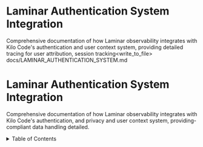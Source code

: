 # Laminar Authentication System Integration

Comprehensive documentation of how Laminar observability integrates with Kilo Code's authentication and user context system, providing detailed tracing for user attribution, session tracking<write_to_file>
<path>docs/LAMINAR_AUTHENTICATION_SYSTEM.md</path>
<content>

# Laminar Authentication System Integration

Comprehensive documentation of how Laminar observability integrates with Kilo Code's authentication, and privacy and user context system, providing-compliant data handling detailed.

<details><summary>Table of Contents</summary>

- [Overview](#overview)
- [Architecture](#architecture)
- [User Context tracing for user attribution, session tracking Integration,](#user-context-integration)
- [Session Tracking](#session-tracking)
- [Privacy Compliance](#privacy-compliance)
- [ and privacy-compliantAuthentication Flow data handling.

<details><summary> Tracing](#authentication-flow-tracing)
-Table of Contents</ [summary>

- [Overview](#overview)
- [Architecture](#architecture)
  Integration Points- [User Context](#integration-points)
- [ Integration](#user-contextError Handling](#error-handling)
- [-integration)
- [SessionCode Reference Matrix](#code-reference-matrix)
  Tracking](#session-tracking)
- [Privacy Compliance- [Navigation](#navigation)

</details](#privacy-compliance)

- [Authentication>

## Overview

The Authentication System Flow manages user identity Tracing](#authentication-flow-tracing)

- [, sessionIntegration Points state, and access control in Kilo](#integration-points)
- [Error Handling Code. The Laminar integration adds](#error-handling)
- [ comprehensive observability to authenticationCode Reference Matrix](#code-reference-matrix)
  operations,- [Navigation](#navigation)

</details>

## Overview

The Authentication System enabling detailed monitoring of user attribution, session manages user identity, session lifecycle, and privacy-compliant data handling state, and access control in Kilo Code.

### Key Integration Points

- **. The Laminar integration adds comprehensive observUser Attribution**:ability to authentication All traces include user operations, enabling context for detailed proper attribution
- **Session monitoring of Tracking**: user attribution, session lifecycle, and Session lifecycle privacy and state-compliant data handling.

### Key Integration Points

- **User Attribution**: changes are All monitored
- **Privacy Compliance**: Data handling respects privacy settings and traces include user context for proper attribution
- **Session Tracking regulations -**: Session lifecycle ** and stateAuthentication Tracing**: changes are Login monitored
- **Privacy Compliance**: Data handling, logout, respects and authentication state changes privacy settings and are regulations
- ** trackedAuthentication Tracing**:
- **Access Control**: Login, Permission logout, and checks and authorization decisions are authentication logged

## Architecture

````mermaid state
graph TD
    A[ changesUser
- **Access Control**: Action] --> B[Authentication Check Permission checks]
    B --> C and authorization decisions[Laminar Span Creation]
    C

## Architecture

```mermaid
 --> D[User Context Capture]
   graph TD
 D --> E[    A[UserSession Action] --> B[Authentication Check]
 Validation]
    B --> C    E --> F[[Laminar Span Creation]
    C --> D[User Context Capture]
    D --> E[SessionPermission Check]
    F --> G[Access Granted/Denied]
    G --> H Validation]
    E --> F[[Span Completion]
    H --> I[Metrics Aggregation]
````

### Integration Flow

1. **Context Capture**: When user action occurs, authentication context is captured
2. \*\*Permission Check]
   F --> G[Access Granted/Denied]
   G --> H[Span Completion]
   H --> I[Metrics Aggregation]

```

### Integration FlowSpan Creation**: Authentication-related spans are created with user
1. ** metadataContext
3. ** Capture**: WhenSession Validation**: user action occurs, Current session state is authentication context is captured
2. ** verified andSpan Creation**: recorded
4. **Permission Evaluation**: Authentication-related spans Access control decisions are created with user metadata
3. **Session traced
5 Validation**:. **Privacy Session state and validity checked Filtering**: Sensitive data with tracing
4. **Permission Evaluation is sanitized**: according to privacy settings
6. ** Access control decisions traced
Span Finalization**: Complete5. ** authentication trace withPrivacy outcome

## User Context Integration

### Filtering User Attribution
All**: Sensitive data filtered spans include user according to privacy settings
6. ** identificationSpan:
- ** Finalization**: CompleteUser ID**: authentication trace Unique identifier for the user with
- ** outcome

## User Context Integration

### User AttributionUser Type**:
All spans include user context for proper attribution:
 Individual user,- **User ID**: Unique identifier for the user
- **User Type**: Individual user, service account, or anonymous
- **Organization**: User's organization or team affiliation
- **Role**: User's role and service account, or permission level
- **Preferences**: User-specific anonymous
- **Organization**: User's organization or team affiliation
- **Role**: User's role and permission level
- **Session ID**: Current session identifier

### Context Propagation
User context flows through all operations:
- **Task Attribution**: settings and preferences

### Tasks are Context Propagation
User context is attributed to propagated through the the initiating user
- ** entireTool trace Usage**: Tool hierarchy:
- ** invocations include user context
Task Level**:- ** User context associated withResource Access**: task File and execution
- ** system access includes user attribution
- **API Calls**: External API calls include user context

## Session Tracking

### Session Lifecycle
Complete session monitoringTool Level**: User context included:
- **Session Creation**: in Login tool operation traces
- **LLM Level**: User context linked to LLM API calls events and
- **Checkpoint Level**: User context preserved in state snapshots

## Session Tracking

### Session Lifecycle
Complete session lifecycle is tracked initial session setup
- **Session Maintenance**::
- **Session Creation**: Keep-alive Login and session refresh events and session initialization
- **Session Maintenance**: operations
- **Session Termination**: Logout and Keep-alive and session expiration refresh operations
- **Session Termination**: Logout and events
- **Session session State**: Active, idle, cleanup
- **Session expired, or terminated states

### Session Analytics
Detailed session metrics:
- **Session Recovery**: Duration**: Total time Session restoration after interruptions

### Session Metadata
Detailed session information captured:
- **Session ID**: Unique from login to session identifier
- **Start Time**: When session was created
- logout
- **Activity Patterns**: **Last Activity**: User activity Timestamp frequency and of last user timing
- ** action
- **Duration**: Total sessionSession length
- **Device Info**: Client device and browser information Quality**: Successful vs failed operations

 ratio
- **## Privacy Compliance

### Data MinimizationResource
 Usage**: SessionOnly necessary user data is captured:
- **-level resource consumption

## Privacy Compliance

### DataAnonymized Sanitization
 IDs**: User IDsPrivacy-compliant hashed or data handling:
- **PII Filtering**: Personally identifiable information is masked or removed
- anonym **Dataized when possible
- **Aggregated Data**: Minimization**: Personal data aggregated for analytics
- ** Only necessary userRetention Limits**: User data is collected
- ** dataRetention Policies**: retained User data retention only follows privacy as long as necessary
- ** requirements
- **ConsentAccess Controls Management**: User**: Strict consent for data collection is tracked

### controls on who can access user data

### Privacy Settings Compliance Features
 Integration
Regulatory compliance support:
- **RespectGDPR Compliance**: Data for user privacy preferences subject:
- **Telemetry Opt rights and processing-out**: Complete transparency
- **CCPA opt Compliance**: California-out from data collection
- **Data privacy law requirements
 Sharing**:- **Audit User consent Trails**: Complete audit for logs for compliance data sharing
- ** verification
- **Data Export**: User dataAnonymization**: export capabilities for compliance Automatic anonymization of sensitive data
- **Deletion**: User data deletion on request

## Authentication Flow Tracing

### Login

## Authentication Flow Tracing Process

### Login Process
Login operation tracing:
- **Authentication Method**: Password, OAuth, SSO,
Login API key, etc.
- ** operations areMulti comprehensively traced:
- **Authentication Method**:-Factor Authentication**: Password MFA step tracking, OAuth, and SSO, success rates
- ** etc.
- **Login SuccessSuccess/Failure**: Authentication outcome with reasons
- **Multi-factor**: Additional authentication steps
- **Session Creation**: New session establishment

###/Failure Authorization Checks
Permission and authorization decisions**: Authentication outcome with reasons
- **Security Events**: Suspicious login attempts and security alerts

### Authorization Checks
Permission evaluation tracing:
- **Resource Access**: File traced:
- **Resource Access**: Attempts to, access API, or system resource access attempts
- **Permission Evaluation**: protected resources
 Role-based access control- **Permission Evaluation**: decisions
- **Policy What permissions Application were**: Security policy checked
- **Decision Outcome**: enforcement and outcomes Allow
- **Access Patterns**:/deny with reasoning
- ** UserAudit Trail**: access patterns and Complete record anomaly detection

## Integration Points

### of access Task System Integration
Authentication spans are decisions

## Integration Points

### Task System Integration integrated
Authentication with task execution:
- Task context integrated with task execution:
- initiation includes user context
- User Task execution attribution respects user permissions for
- Task all task results are attributed to operations
- Session context users
- Task maintained across task history includes user lifecycle
 attribution

### Service Layer- Permission checks Integration
 for taskThe LaminarService provides authentication utilities:
 initiation and- User context propagation helpers
- Session execution
- Privacy settings respected state management
- Privacy-compliant in task data handling
- Authentication event tracking

 traces

###### Service Layer Integration
 External Systems Integration
The LaminarService provides authentication utilities:
- UserIntegration with external context authentication management providers:
- and propagation
- Session OAuth providers ( state tracking and validation
- PrivacyGoogle, GitHub, compliance helpers
- Authentication event etc.)
 tracing

###- SSO systems ( External Systems Integration
IntegrationSAML, with external OIDC)
- authentication providers API key:
- OAuth providers ( management
- MultiGoogle, GitHub-, etctenant.)
- SSO systems and identity providers
- API key and token management authentication


-## Error Handling

### Authentication Errors
Authentication Multi-factor authentication systems

## Error Handling

### Authentication Errors
Authentication failures are categorized:
- **Credential Errors**: Invalid username/password failure classification:
- **Credential Errors**: Invalid username/password combinations
- **Session Errors**: Expired or invalid session tokens
- **Permission Errors**: Insufficient privileges for requested operations
- **Network Errors**: Connectivity issues with combinations
- ** authentication servicesSession Errors**: Expired or invalid

### Error Context sessions
- **Permission Errors**:
Comprehensive error information Insufficient permissions:
- **Error Location**: for operations
- **Network Errors**: Where in the authentication flow the error occurred
- **User Impact**: How the error affects the user experience
- **Security Implications**: Potential security Connectivity issues with auth providers

### Error Context
Comprehensive error information captured:
- **Error Location**: Where in authentication flow concerns from error occurred the error
-
- **User Impact**: How **Recovery Actions**: Steps taken to resolve error affects user experience
- **Recovery Actions**: authentication issues

## Steps taken to resolve Code Reference Matrix

 authentication issues| Component
- **Security | File | Key Methods | Implications**: Laminar Integration |
| Potential security-----------|------| concerns from errors

## Code Reference Matrix-------------|-------------------|
| Task Authentication

 || Component | File | Key Methods [`src/core/task/Task.ts`]( |src/core/task/Task.ts) | ` Laminar Integration |
|-----------|authenticateUser()`, `------|-------------|-------------------|
| TaskcheckPermissions()` | User context Authentication | [`src/core/task/Task.ts in`](src/core/task/Task.ts) | ` task spans |
| LaminarServiceauthenticateUser()`, `checkPermissions Auth | [`src/services/laminar()` | User context in task spans/LaminarService.ts`](src/services |
/laminar/Laminar|Service.ts Laminar) | `ServicesetUserContext()`, ` Auth | [`src/services/laminarvalidateSession()`/Lamin |arService.ts`](src/services Authentication/laminar/LaminarService.ts) span creation |
| | `setUser User Manager | [`src/servicesContext()`, `validateSession()` | Authentication/auth/UserManager.ts`](src/services/auth tracing utilities |
|/UserManager.ts) | ` Authlogin()`, `logout Manager | [`src/services/auth/AuthManager()`, `getUser.ts`](src/services/auth/AuthManager.ts) | `login()`, `logoutContext()` | User lifecycle()`, `checkAuth tracking |
()` | Authentication| Session Manager | [`src flow tracing/services/auth/SessionManager.ts |
| Privacy`](src/services/auth/SessionManager.ts) | ` Manager | [`src/services/privacy/PrivacyManagercreateSession()`, `validateSession.ts`](src/services/privacy/Privacy()` | Session stateManager.ts) | ` monitoringan |
|onymizeData()`, `check Privacy Filter | [`src/services/auth/PrivacyConsent()` | Privacy complianceFilter.ts`](src/services/auth/Privacy |
| Session Manager | [`src/services/auth/SessionFilter.ts) | `sanitizeManager.ts`](src/services/authData()`, `/SessionManager.ts)checkConsent()` | | `createSession()`, `validate PrivacySession()` | Session lifecycle tracking compliance |

## Navigation

<a id=" |

## Navigation

<a id="navigation-footer"></a>

- Backnavigation:-footer"></a>

- Back: [` [`LAMINAR_SUBSYSTEMS_INDEXLAMINAR_SUBSYSTEMS_INDEX.md.md`](LAMINAR_SUBSYSTEMS`](LAMINAR_SUBSYSTEMS_INDEX.md_INDEX.md:1:1) · Root:) · Root: [`LAMINAR_SUBSYSTEMS_INDEX [`LAMINAR_SUBSYSTEMS_INDEX.md.md`](`](LAMINAR_SUBSYSTEMSLAMINAR_SUBSYSTEMS_INDEX_INDEX.md:1) ·.md:1) · Source: Source: `/ `/docs/LAMINAR_AUTHENTICATIONdocs/LAMINAR_AUTHENTICATION_SYSTEM_SYSTEM.md#L1`
.md#L1`
</content>
```

## 🔍 Research Context & Next Steps

### When You're Here, You Can:

**Understanding Laminar Observability:**

- **Next**: Check related Laminar documentation in the same directory
- **Related**: [Technical Glossary](../../GLOSSARY.md) for terminology, [Laminar Documentation](README.md) for context

**Implementing Observability Features:**

- **Next**: [Repository Development Guide](../architecture/repository/DEVELOPMENT_GUIDE.md) → [Testing Infrastructure](../architecture/repository/TESTING_INFRASTRUCTURE.md)
- **Related**: [Orchestrator Documentation](../orchestrator/README.md) for integration patterns

**Troubleshooting Observability Issues:**

- **Next**: [Race Condition Analysis](../architecture/race-condition/README.md) → [Root Cause Analysis](../architecture/race-condition/ROOT_CAUSE_ANALYSIS.md)
- **Related**: [Orchestrator Error Handling](../orchestrator/ORCHESTRATOR_ERROR_HANDLING.md) for common issues

### No Dead Ends Policy

Every page provides clear next steps based on your research goals. If you're unsure where to go next, return to [Laminar Documentation](README.md) for guidance.

---

**Navigation**: [← Back to Laminar Documentation](README.md) · [📚 Technical Glossary](../../GLOSSARY.md) · [↑ Table of Contents](#research-context--next-steps)
